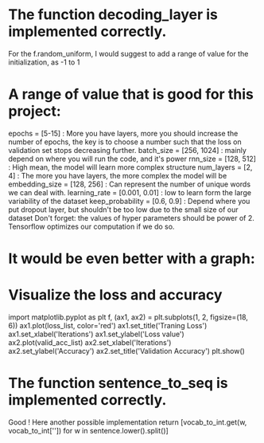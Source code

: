 # The function decoding_layer is implemented correctly.

For the f.random_uniform, I would suggest to add a range of value for the initialization, as -1 to 1

# A range of value that is good for this project:

epochs = [5-15] : More you have layers, more you should increase the number of epochs, the key is to choose a number such that the loss on validation set stops decreasing further.
batch_size = [256, 1024] : mainly depend on where you will run the code, and it's power
rnn_size = [128, 512] : High mean, the model will learn more complex structure
num_layers = [2, 4] : The more you have layers, the more complex the model will be
embedding_size = [128, 256] : Can represent the number of unique words we can deal with.
learning_rate = [0.001, 0.01] : low to learn form the large variability of the dataset
keep_probability = [0.6, 0.9] : Depend where you put dropout layer, but shouldn't be too low due to the small size of our dataset
Don't forget: the values of hyper parameters should be power of 2. Tensorflow optimizes our computation if we do so.

# It would be even better with a graph:

# Visualize the loss and accuracy
import matplotlib.pyplot as plt
f, (ax1, ax2) = plt.subplots(1, 2, figsize=(18, 6))
ax1.plot(loss_list, color='red')
ax1.set_title('Traning Loss')
ax1.set_xlabel('Iterations')
ax1.set_ylabel('Loss value')
ax2.plot(valid_acc_list)
ax2.set_xlabel('Iterations')
ax2.set_ylabel('Accuracy')
ax2.set_title('Validation Accuracy')
plt.show()


# The function sentence_to_seq is implemented correctly.

Good !
Here another possible implementation
return [vocab_to_int.get(w, vocab_to_int['<UNK>']) for w in sentence.lower().split()]